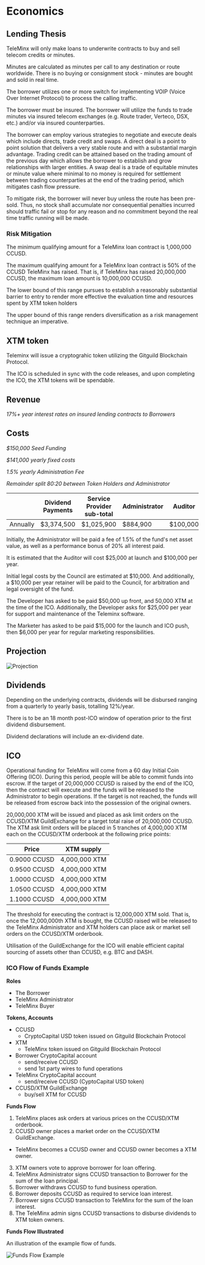 # Economics

## Lending Thesis 

TeleMinx will only make loans to underwrite contracts to buy and sell telecom credits or minutes.

Minutes are calculated as minutes per call to any destination or route worldwide. There is no buying or consignment stock - minutes are bought and sold in real time.

The borrower utilizes one or more switch for implementing VOIP (Voice Over Internet Protocol) to process the calling traffic.

The borrower must be insured. The borrower will utilize the funds to trade minutes via insured telecom exchanges (e.g. Route trader, Verteco, DSX, etc.) and/or via insured counterparties.

The borrower can employ various strategies to negotiate and execute deals which include directs, trade credit and swaps. A direct deal is a point to point solution that delivers a very stable route and with a substantial margin advantage. Trading credit can be attained based on the trading amount of the previous day which allows the borrower to establish and grow relationships with larger entities. A swap deal is a trade of equitable minutes or minute value where minimal to no money is required for settlement between trading counterparties at the end of the trading period, which mitigates cash flow pressure.

To mitigate risk, the borrower will never buy unless the route has been pre-sold.  Thus, no stock shall accumulate nor consequential penalties incurred should traffic fail or stop for any reason and no commitment beyond the real time traffic running will be made.

### Risk Mitigation

The minimum qualifying amount for a TeleMinx loan contract is 1,000,000 CCUSD.

The maximum qualifying amount for a TeleMinx loan contract is 50% of the CCUSD TeleMinx has raised. That is, if TeleMinx has raised 20,000,000 CCUSD, the maximum loan amount is 10,000,000 CCUSD.

The lower bound of this range pursues to establish a reasonably substantial barrier to entry to render more effective the evaluation time and resources spent by XTM token holders

The upper bound of this range renders diversification as a risk management technique an imperative.

## XTM token

Teleminx will issue a cryptograhic token utilizing the Gitguild Blockchain Protocol.

The ICO is scheduled in sync with the code releases, and upon completing the ICO, the XTM tokens will be spendable.

## Revenue

*17%+ year interest rates on insured lending contracts to Borrowers*

## Costs

*$150,000 Seed Funding*

*$141,000 yearly fixed costs*

*1.5% yearly Administration Fee*

*Remainder split 80:20 between Token Holders and Administrator*

|          | Dividend Payments | Service Provider sub-total | Administrator | Auditor  | Council | Developer | Marketer | Token Holder |
|----------|-------------------|------------------------|---------------|----------|---------|-----------|----------|--------------|
| Annually | $3,374,500        | $1,025,900             | $884,900      | $100,000 | $10,000 | $25,000   | $6,000   | $2,348,600   |

Initially, the Administrator will be paid a fee of 1.5% of the fund's net asset value, as well as a performance bonus of 20% all interest paid.

It is estimated that the Auditor will cost $25,000 at launch and $100,000 per year.

Initial legal costs by the Council are estimated at $10,000. And additionally, a $10,000 per year retainer will be paid to the Council, for arbitration and legal oversight of the fund.

The Developer has asked to be paid $50,000 up front, and 50,000 XTM at the time of the ICO. Additionally, the Developer asks for $25,000 per year for support and maintenance of the Teleminx software.

The Marketer has asked to be paid $15,000 for the launch and ICO push, then $6,000 per year for regular marketing responsibilities.


## Projection

![Projection](http://i.imgur.com/yICUqQ8.jpg)

## Dividends

Depending on the underlying contracts, dividends will be disbursed ranging from a quarterly to yearly basis, totalling 12%/year.

There is to be an 18 month post-ICO window of operation prior to the first dividend disbursement.

Dividend declarations will include an ex-dividend date.

## ICO

Operational funding for TeleMinx will come from a 60 day Initial Coin Offering (ICO). During this period, people will be able to commit funds into escrow. If the target of 20,000,000 CCUSD is raised by the end of the ICO, then the contract will execute and the funds will be released to the Administrator to begin operations. If the target is not reached, the funds will be released from escrow back into the possession of the original owners.

20,000,000 XTM will be issued and placed as ask limit orders on the CCUSD/XTM GuildExchange for a target total raise of 20,000,000 CCUSD. The XTM ask limit orders will be placed in 5 tranches of 4,000,000 XTM each on the CCUSD/XTM orderbook at the following price points:

| Price        | XTM supply    |
|--------------|---------------|
| 0.9000 CCUSD | 4,000,000 XTM |
| 0.9500 CCUSD | 4,000,000 XTM |
| 1.0000 CCUSD | 4,000,000 XTM |
| 1.0500 CCUSD | 4,000,000 XTM |
| 1.1000 CCUSD | 4,000,000 XTM |

The threshold for executing the contract is 12,000,000 XTM sold. That is, once the 12,000,000th XTM is bought, the CCUSD raised will be released to the TeleMinx Administrator and XTM holders can place ask or market sell orders on the CCUSD/XTM orderbook.

Utilisation of the GuildExchange for the ICO will enable efficient capital sourcing of assets other than CCUSD, e.g. BTC and DASH.

### ICO Flow of Funds Example

**Roles**
+ The Borrower
+ TeleMinx Administrator
+ TeleMinx Buyer

**Tokens, Accounts**
+ CCUSD
  * CryptoCapital USD token issued on Gitguild Blockchain Protocol
+ XTM 
  * TeleMinx token issued on Gitguild Blockchain Protocol
+ Borrower CryptoCapital account
  * send/receive CCUSD
  * send 1st party wires to fund operations
+ TeleMinx CryptoCapital account
  * send/receive CCUSD (CyptoCapital USD token)
+ CCUSD/XTM GuildExchange
  * buy/sell XTM for CCUSD

**Funds Flow**

1. TeleMinx places ask orders at various prices on the CCUSD/XTM orderbook.
2. CCUSD owner places a market order on the CCUSD/XTM GuildExchange.
  * TeleMinx becomes a CCUSD owner and CCUSD owner becomes a XTM owner.
3. XTM owners vote to approve borrower for loan offering.
4. TeleMinx Administrator signs CCUSD transaction to Borrower for the sum of the loan principal.
5. Borrower withdraws CCUSD to fund business operation.
6. Borrower deposits CCUSD as required to service loan interest.
7. Borrower signs CCUSD transaction to TeleMinx for the sum of the loan interest.
8. The TeleMinx admin signs CCUSD transactions to disburse dividends to XTM token owners.

**Funds Flow Illustrated**

An illustration of the example flow of funds.

![Funds Flow Example](http://i.imgur.com/rEPvKWJ.png)


